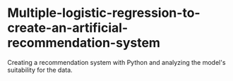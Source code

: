 # Multiple-logistic-regression-to-create-an-artificial-recommendation-system
Creating a recommendation system with Python and analyzing the model's suitability for the data.
